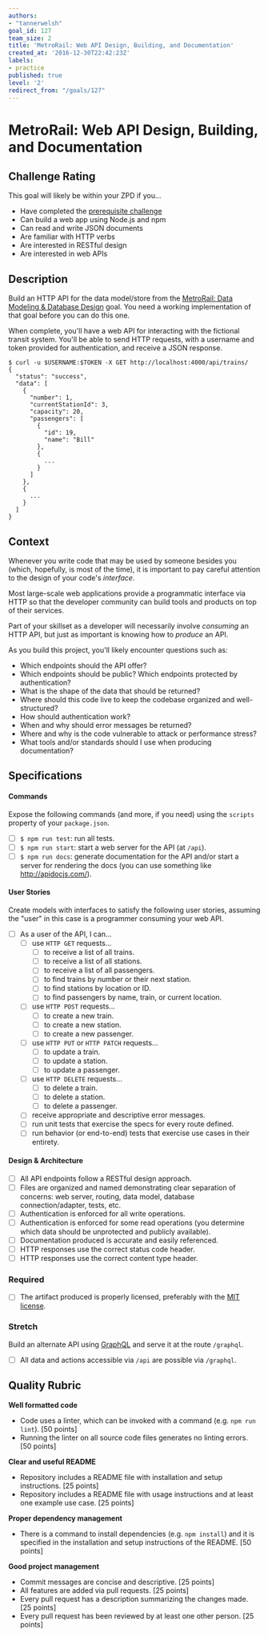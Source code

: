 ```yaml
---
authors:
- "tannerwelsh"
goal_id: 127
team_size: 2
title: 'MetroRail: Web API Design, Building, and Documentation'
created_at: '2016-12-30T22:42:23Z'
labels:
- practice
published: true
level: '2'
redirect_from: "/goals/127"
---
```


# MetroRail: Web API Design, Building, and Documentation

## Challenge Rating

This goal will likely be within your ZPD if you...

- Have completed the [prerequisite challenge][metrorail-data-model]
- Can build a web app using Node.js and npm
- Can read and write JSON documents
- Are familiar with HTTP verbs
- Are interested in RESTful design
- Are interested in web APIs

## Description

Build an HTTP API for the data model/store from the [MetroRail: Data Modeling & Database Design][metrorail-data-model] goal. You need a working implementation of that goal before you can do this one.

When complete, you'll have a web API for interacting with the fictional transit system. You'll be able to send HTTP requests, with a username and token provided for authentication, and receive a JSON response.

```shell-session
$ curl -u $USERNAME:$TOKEN -X GET http://localhost:4000/api/trains/
{
  "status": "success",
  "data": [
    {
      "number": 1,
      "currentStationId": 3,
      "capacity": 20,
      "passengers": [
        {
          "id": 19,
          "name": "Bill"
        },
        {
          ...
        }
      ]
    },
    {
      ...
    }
  ]
}
```

## Context

Whenever you write code that may be used by someone besides you (which, hopefully, is most of the time), it is important to pay careful attention to the design of your code's _interface_.

Most large-scale web applications provide a programmatic interface via HTTP so that the developer community can build tools and products on top of their services.

Part of your skillset as a developer will necessarily involve _consuming_ an HTTP API, but just as important is knowing how to _produce_ an API.

As you build this project, you'll likely encounter questions such as:

- Which endpoints should the API offer?
- Which endpoints should be public? Which endpoints protected by authentication?
- What is the shape of the data that should be returned?
- Where should this code live to keep the codebase organized and well-structured?
- How should authentication work?
- When and why should error messages be returned?
- Where and why is the code vulnerable to attack or performance stress?
- What tools and/or standards should I use when producing documentation?

## Specifications

#### Commands

Expose the following commands (and more, if you need) using the `scripts` property of your `package.json`.

- [ ] `$ npm run test`: run all tests.
- [ ] `$ npm run start`: start a web server for the API (at `/api`).
- [ ] `$ npm run docs`: generate documentation for the API and/or start a server for rendering the docs (you can use something like http://apidocjs.com/).

#### User Stories

Create models with interfaces to satisfy the following user stories, assuming the "user" in this case is a programmer consuming your web API.

- [ ] As a user of the API, I can...
  - [ ] use `HTTP GET` requests...
    - [ ] to receive a list of all trains.
    - [ ] to receive a list of all stations.
    - [ ] to receive a list of all passengers.
    - [ ] to find trains by number or their next station.
    - [ ] to find stations by location or ID.
    - [ ] to find passengers by name, train, or current location.
  - [ ] use `HTTP POST` requests...
    - [ ] to create a new train.
    - [ ] to create a new station.
    - [ ] to create a new passenger.
  - [ ] use `HTTP PUT` or `HTTP PATCH` requests...
    - [ ] to update a train.
    - [ ] to update a station.
    - [ ] to update a passenger.
  - [ ] use `HTTP DELETE` requests...
    - [ ] to delete a train.
    - [ ] to delete a station.
    - [ ] to delete a passenger.
  - [ ] receive appropriate and descriptive error messages.
  - [ ] run unit tests that exercise the specs for every route defined.
  - [ ] run behavior (or end-to-end) tests that exercise use cases in their entirety.

#### Design & Architecture

- [ ] All API endpoints follow a RESTful design approach.
- [ ] Files are organized and named demonstrating clear separation of concerns: web server, routing, data model, database connection/adapter, tests, etc.
- [ ] Authentication is enforced for all write operations.
- [ ] Authentication is enforced for some read operations (you determine which data should be unprotected and publicly available).
- [ ] Documentation produced is accurate and easily referenced.
- [ ] HTTP responses use the correct status code header.
- [ ] HTTP responses use the correct content type header.

### Required

- [ ] The artifact produced is properly licensed, preferably with the [MIT license][mit-license].

### Stretch

Build an alternate API using [GraphQL](http://graphql.org/) and serve it at the route `/graphql`.

- [ ] All data and actions accessible via `/api` are possible via `/graphql`.

## Quality Rubric

**Well formatted code**
- Code uses a linter, which can be invoked with a command (e.g. `npm run lint`). [50 points]
- Running the linter on all source code files generates no linting errors. [50 points]

**Clear and useful README**
- Repository includes a README file with installation and setup instructions. [25 points]
- Repository includes a README file with usage instructions and at least one example use case. [25 points]

**Proper dependency management**
- There is a command to install dependencies (e.g. `npm install`) and it is specified in the installation and setup instructions of the README. [50 points]

**Good project management**
- Commit messages are concise and descriptive. [25 points]
- All features are added via pull requests. [25 points]
- Every pull request has a description summarizing the changes made. [25 points]
- Every pull request has been reviewed by at least one other person. [25 points]


[mit-license]: https://opensource.org/licenses/MIT
[metrorail-data-model]: ./126-MetroRail-Data_Modeling.md
